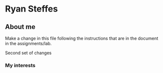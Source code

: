 # Ryan Steffes

## About me
Make a change in this file following the instructions that are in the document in the assignments/lab.

Second set of changes

### My interests
